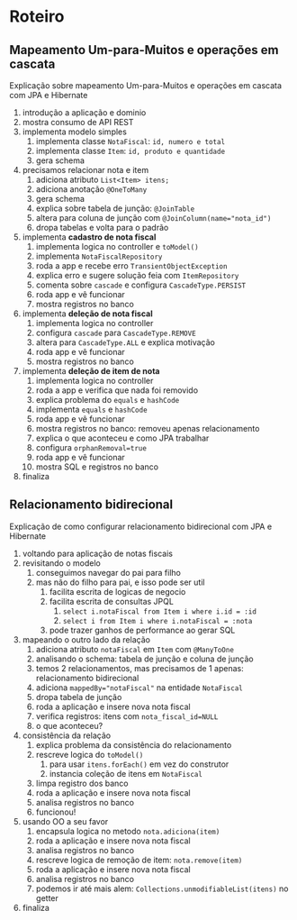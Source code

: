 # Roteiro

## Mapeamento Um-para-Muitos e operações em cascata

Explicação sobre mapeamento Um-para-Muitos e operações em cascata com JPA e Hibernate

1. introdução a aplicação e dominio
2. mostra consumo de API REST
3. implementa modelo simples
   1. implementa classe `NotaFiscal`: `id, numero e total`
   2. implementa classe `Item`: `id, produto e quantidade`
   3. gera schema
4. precisamos relacionar nota e item
   1. adiciona atributo `List<Item> itens;`
   2. adiciona anotação `@OneToMany`
   3. gera schema
   4. explica sobre tabela de junção: `@JoinTable`
   5. altera para coluna de junção com `@JoinColumn(name="nota_id")`
   6. dropa tabelas e volta para o padrão
5. implementa **cadastro de nota fiscal**
   1. implementa logica no controller e `toModel()`
   2. implementa `NotaFiscalRepository`
   3. roda a app e recebe erro `TransientObjectException`
   4. explica erro e sugere solução feia com `ItemRepository`
   5. comenta sobre `cascade` e configura `CascadeType.PERSIST`
   6. roda app e vê funcionar
   7. mostra registros no banco
6. implementa **deleção de nota fiscal**
   1. implementa logica no controller
   2. configura `cascade` para `CascadeType.REMOVE`
   3. altera para `CascadeType.ALL` e explica motivação
   4. roda app e vê funcionar 
   5. mostra registros no banco
7. implementa **deleção de item de nota**
   1. implementa logica no controller
   2. roda a app e verifica que nada foi removido
   3. explica problema do `equals` e `hashCode`
   4. implementa `equals` e `hashCode`
   5. roda app e vê funcionar
   6. mostra registros no banco: removeu apenas relacionamento
   7. explica o que aconteceu e como JPA trabalhar
   8. configura `orphanRemoval=true`
   9. roda app e vê funcionar
   10. mostra SQL e registros no banco
8. finaliza

## Relacionamento bidirecional

Explicação de como configurar relacionamento bidirecional com JPA e Hibernate

1. voltando para aplicação de notas fiscais
2. revisitando o modelo
   1. conseguimos navegar do pai para filho
   2. mas não do filho para pai, e isso pode ser util
      1. facilita escrita de logicas de negocio
      2. facilita escrita de consultas JPQL
         1. `select i.notaFiscal from Item i where i.id = :id`
         2. `select i from Item i where i.notaFiscal = :nota`
      3. pode trazer ganhos de performance ao gerar SQL
3. mapeando o outro lado da relação
   1. adiciona atributo `notaFiscal` em `Item` com `@ManyToOne`
   2. analisando o schema: tabela de junção e coluna de junção
   3. temos 2 relacionamentos, mas precisamos de 1 apenas: relacionamento bidirecional
   4. adiciona `mappedBy="notaFiscal"` na entidade `NotaFiscal`
   5. dropa tabela de junção
   6. roda a aplicação e insere nova nota fiscal
   7. verifica registros: itens com `nota_fiscal_id=NULL`
   8. o que aconteceu?
4. consistência da relação
   1. explica problema da consistência do relacionamento
   2. rescreve logica do `toModel()`
      1. para usar `itens.forEach()` em vez do construtor
      2. instancia coleção de itens em `NotaFiscal`
   3. limpa registro dos banco
   4. roda a aplicação e insere nova nota fiscal
   5. analisa registros no banco
   6. funcionou!
5. usando OO a seu favor
   1. encapsula logica no metodo `nota.adiciona(item)`
   2. roda a aplicação e insere nova nota fiscal
   3. analisa registros no banco
   4. rescreve logica de remoção de item: `nota.remove(item)`
   5. roda a aplicação e insere nova nota fiscal
   6. analisa registros no banco
   7. podemos ir até mais alem: `Collections.unmodifiableList(itens)` no getter
6. finaliza
      